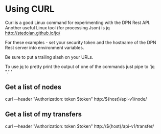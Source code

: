 # Using CURL

Curl is a good Linux command for experimenting with the DPN Rest API.
Another useful Linux tool (for processing Json) is jq http://stedolan.github.io/jq/

For these examples - set your security token and the hostname of the DPN Rest server into environment variables.

Be sure to put a trailing slash on your URLs.

To use jq to pretty print the output of one of the commands just pipe to 'jq "." '

## Get a list of nodes
curl  --header  "Authorization: token $token"  http:/${host}/api-v1/node/

## Get a list of my transfers
curl  --header  "Authorization: token $token"  http://${host}/api-v1/transfer/